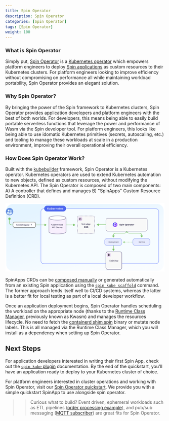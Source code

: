 ```yaml
---
title: Spin Operator
description: Spin Operator
categories: [Spin Operator]
tags: [Spin Operator]
weight: 100
---
```


### What is Spin Operator

Simply put, [Spin Operator](https://github.com/spinkube/spin-operator/) is a [Kubernetes operator](https://kubernetes.io/docs/concepts/extend-kubernetes/operator/) which empowers platform engineers to deploy [Spin applications](https://developer.fermyon.com/spin) as custom resources to their Kubernetes clusters. For platform engineers looking to improve efficiency without compromising on performance all while maintaining workload portability, Spin Operator provides an elegant solution. 

### Why Spin Operator? 

By bringing the power of the Spin framework to Kubernetes clusters, Spin Operator provides application developers and platform engineers with the best of both worlds. For developers, this means being able to easily build portable serverless functions that leverage the power and performance of Wasm via the Spin developer tool. For platform engineers, this looks like being able to use idomatic Kubernetes primitives (secrets, autoscaling, etc.) and tooling to manage these workloads at scale in a production environment, improving their overall operational efficiency. 

### How Does Spin Operator Work? 

Built with the [kubebuilder](https://github.com/kubernetes-sigs/kubebuilder) framework, Spin Operator is a Kubernetes operator. Kubernetes operators are used to extend Kubernetes automation to new objects, defined as custom resources, without modifying the Kubernetes API. The Spin Operator is composed of two main components: A) A controller that defines and manages B) "SpinApps" Custom Resource Definition (CRD).  

![](spin-operator-diagram.png)

SpinApps CRDs can be  [composed manually](TODO:link-to-crd-reference-doc) or generated automatically from an existing Spin application using the [`spin kube scaffold`](../spin-plugin-kube/_index.md) command. The former approach lends itself well to CI/CD systems, whereas the latter is a better fit for local testing as part of a local developer workflow. 

Once an application deployment begins, Spin Operator handles scheduling the workload on the appropriate node (thanks to the [Runtime Class Manager](../runtime-class-manager/), previously known as Kwasm) and manages the resources lifecycle. No need to fetch the [containerd shim spin]((../containerd-shim-spin/) ) binary or mutate node labels. This is all managed via the Runtime Class Manager, which you will install as a dependency when setting up Spin Operator. 

## Next Steps

For application developers interested in writing their first Spin App, check out the [`spin kube` plugin](../spin-plugin-kube/) documentation. By the end of the quickstart, you'll have an application ready to deploy to your Kubernetes cluster of choice.

For platform engineers interested in cluster operations and working with Spin Operator, visit our [Spin Operator quickstart](./quickstart/_index.md). We provide you with a simple quickstart SpinApp to use alongside spin operator. 

>> Curious what to build? Event driven, ephemeral workloads such as ETL pipelines ([order processing example](TODO://link)), and pub/sub messaging ([MQTT subscriber](TODO:://link)) are great fits for Spin Operator. 